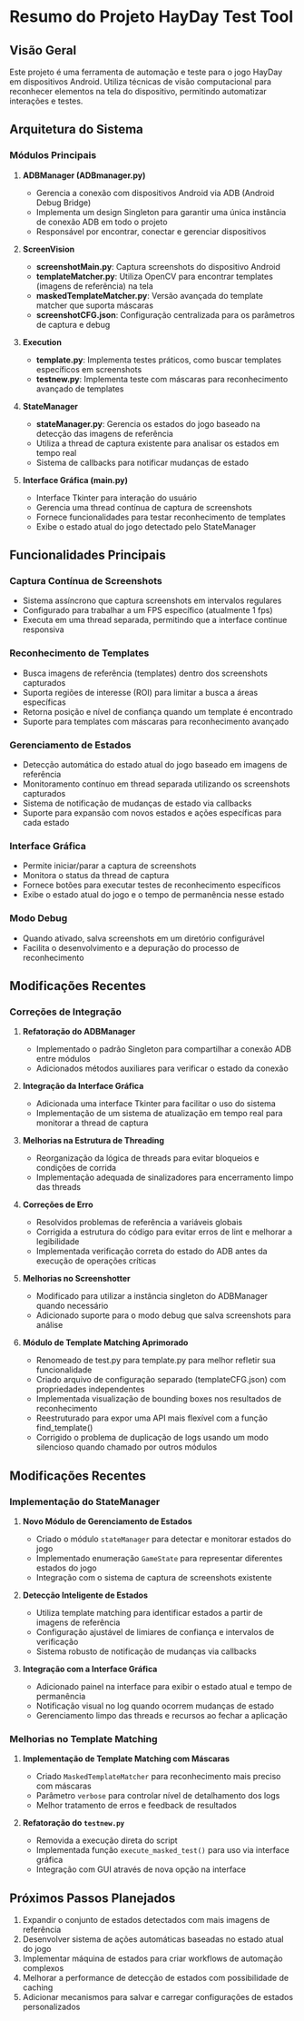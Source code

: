# Resumo do Projeto HayDay Test Tool

## Visão Geral
Este projeto é uma ferramenta de automação e teste para o jogo HayDay em dispositivos Android. Utiliza técnicas de visão computacional para reconhecer elementos na tela do dispositivo, permitindo automatizar interações e testes.

## Arquitetura do Sistema

### Módulos Principais

1. **ADBManager (ADBmanager.py)**
   - Gerencia a conexão com dispositivos Android via ADB (Android Debug Bridge)
   - Implementa um design Singleton para garantir uma única instância de conexão ADB em todo o projeto
   - Responsável por encontrar, conectar e gerenciar dispositivos

2. **ScreenVision**
   - **screenshotMain.py**: Captura screenshots do dispositivo Android
   - **templateMatcher.py**: Utiliza OpenCV para encontrar templates (imagens de referência) na tela
   - **maskedTemplateMatcher.py**: Versão avançada do template matcher que suporta máscaras
   - **screenshotCFG.json**: Configuração centralizada para os parâmetros de captura e debug

3. **Execution**
   - **template.py**: Implementa testes práticos, como buscar templates específicos em screenshots
   - **testnew.py**: Implementa teste com máscaras para reconhecimento avançado de templates

4. **StateManager**
   - **stateManager.py**: Gerencia os estados do jogo baseado na detecção das imagens de referência
   - Utiliza a thread de captura existente para analisar os estados em tempo real
   - Sistema de callbacks para notificar mudanças de estado

5. **Interface Gráfica (main.py)**
   - Interface Tkinter para interação do usuário
   - Gerencia uma thread contínua de captura de screenshots 
   - Fornece funcionalidades para testar reconhecimento de templates
   - Exibe o estado atual do jogo detectado pelo StateManager

## Funcionalidades Principais

### Captura Contínua de Screenshots
- Sistema assíncrono que captura screenshots em intervalos regulares
- Configurado para trabalhar a um FPS específico (atualmente 1 fps)
- Executa em uma thread separada, permitindo que a interface continue responsiva

### Reconhecimento de Templates
- Busca imagens de referência (templates) dentro dos screenshots capturados
- Suporta regiões de interesse (ROI) para limitar a busca a áreas específicas
- Retorna posição e nível de confiança quando um template é encontrado
- Suporte para templates com máscaras para reconhecimento avançado

### Gerenciamento de Estados
- Detecção automática do estado atual do jogo baseado em imagens de referência
- Monitoramento contínuo em thread separada utilizando os screenshots capturados
- Sistema de notificação de mudanças de estado via callbacks
- Suporte para expansão com novos estados e ações específicas para cada estado

### Interface Gráfica
- Permite iniciar/parar a captura de screenshots
- Monitora o status da thread de captura
- Fornece botões para executar testes de reconhecimento específicos
- Exibe o estado atual do jogo e o tempo de permanência nesse estado

### Modo Debug
- Quando ativado, salva screenshots em um diretório configurável
- Facilita o desenvolvimento e a depuração do processo de reconhecimento

## Modificações Recentes

### Correções de Integração
1. **Refatoração do ADBManager**
   - Implementado o padrão Singleton para compartilhar a conexão ADB entre módulos
   - Adicionados métodos auxiliares para verificar o estado da conexão

2. **Integração da Interface Gráfica**
   - Adicionada uma interface Tkinter para facilitar o uso do sistema
   - Implementação de um sistema de atualização em tempo real para monitorar a thread de captura

3. **Melhorias na Estrutura de Threading**
   - Reorganização da lógica de threads para evitar bloqueios e condições de corrida
   - Implementação adequada de sinalizadores para encerramento limpo das threads

4. **Correções de Erro**
   - Resolvidos problemas de referência a variáveis globais
   - Corrigida a estrutura do código para evitar erros de lint e melhorar a legibilidade
   - Implementada verificação correta do estado do ADB antes da execução de operações críticas

5. **Melhorias no Screenshotter**
   - Modificado para utilizar a instância singleton do ADBManager quando necessário
   - Adicionado suporte para o modo debug que salva screenshots para análise

6. **Módulo de Template Matching Aprimorado**
   - Renomeado de test.py para template.py para melhor refletir sua funcionalidade
   - Criado arquivo de configuração separado (templateCFG.json) com propriedades independentes
   - Implementada visualização de bounding boxes nos resultados de reconhecimento
   - Reestruturado para expor uma API mais flexível com a função find_template()
   - Corrigido o problema de duplicação de logs usando um modo silencioso quando chamado por outros módulos

## Modificações Recentes

### Implementação do StateManager
1. **Novo Módulo de Gerenciamento de Estados**
   - Criado o módulo `stateManager` para detectar e monitorar estados do jogo
   - Implementado enumeração `GameState` para representar diferentes estados do jogo
   - Integração com o sistema de captura de screenshots existente

2. **Detecção Inteligente de Estados**
   - Utiliza template matching para identificar estados a partir de imagens de referência
   - Configuração ajustável de limiares de confiança e intervalos de verificação
   - Sistema robusto de notificação de mudanças via callbacks

3. **Integração com a Interface Gráfica**
   - Adicionado painel na interface para exibir o estado atual e tempo de permanência
   - Notificação visual no log quando ocorrem mudanças de estado
   - Gerenciamento limpo das threads e recursos ao fechar a aplicação

### Melhorias no Template Matching
1. **Implementação de Template Matching com Máscaras**
   - Criado `MaskedTemplateMatcher` para reconhecimento mais preciso com máscaras
   - Parâmetro `verbose` para controlar nível de detalhamento dos logs
   - Melhor tratamento de erros e feedback de resultados

2. **Refatoração do `testnew.py`**
   - Removida a execução direta do script
   - Implementada função `execute_masked_test()` para uso via interface gráfica
   - Integração com GUI através de nova opção na interface

## Próximos Passos Planejados
1. Expandir o conjunto de estados detectados com mais imagens de referência
2. Desenvolver sistema de ações automáticas baseadas no estado atual do jogo
3. Implementar máquina de estados para criar workflows de automação complexos
4. Melhorar a performance de detecção de estados com possibilidade de caching
5. Adicionar mecanismos para salvar e carregar configurações de estados personalizados
